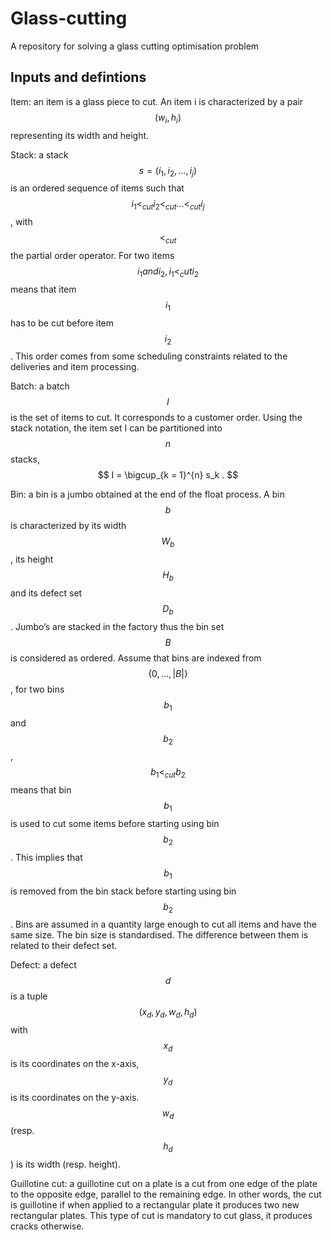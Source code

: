 # Glass-cutting
A repository for solving a glass cutting optimisation problem

## Inputs and defintions
Item: an item is a glass piece to cut. An item i is characterized by a pair
	$$(w_i, h_i)$$ representing its width and height.
	 
Stack: a stack $$ s = (i_1, i_2, \ldots , i_j ) $$ is an ordered sequence of items such that
	$$ i_1 <_{cut} i_2 <_{cut} \ldots <_{cut} i_j $$ , with $$ <_{cut} $$ the partial order operator. For
	two items $$ i_1 and i_2, i_1 <_cut i_2 $$ means that item $$ i_1 $$ has to be cut before
	item $$ i_2 $$. This order comes from some scheduling constraints related to the
	deliveries and item processing.
   
Batch: a batch $$ I  $$ is the set of items to cut. It corresponds to a customer order.
	Using the stack notation, the item set I can be partitioned into $$ n $$ stacks,
	$$ I = \bigcup_{k = 1}^{n} s_k . $$
	 
Bin: a bin is a jumbo obtained at the end of the float process. A bin $$ b $$ is
	characterized by its width $$ W_b $$, its height $$ H_b $$ and its defect set $$ D_b $$. Jumbo’s
	are stacked in the factory thus the bin set $$ B $$ is considered as ordered.
	Assume that bins are indexed from $$ \{0, \ldots , |B|\} $$, for two bins $$ b_1 $$ and $$ b_2 $$,
	$$ b_1 <_{cut} b_2 $$ means that bin $$ b_1 $$ is used to cut some items before starting
	using bin $$ b_2 $$. This implies that $$ b_1 $$ is removed from the bin stack before
	starting using bin $$ b_2 $$. Bins are assumed in a quantity large enough to
	cut all items and have the same size. The bin size is standardised. The
	difference between them is related to their defect set.
	 
Defect: a defect $$ d $$ is a tuple $$ (x_d, y_d, w_d, h_d) $$ with $$ x_d $$ is its coordinates on the
	x-axis, $$ y_d $$ is its coordinates on the y-axis. $$ w_d $$ (resp. $$ h_d $$) is its width (resp.
	height).

Guillotine cut: a guillotine cut on a plate is a cut from one edge of the plate
	to the opposite edge, parallel to the remaining edge. In other words, the
	cut is guillotine if when applied to a rectangular plate it produces two new
	rectangular plates. This type of cut is mandatory to cut glass, it produces
	cracks otherwise.
